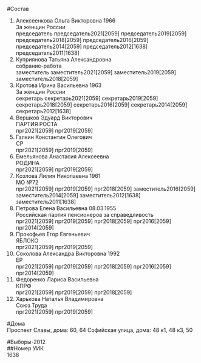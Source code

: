 #Состав  
1. Алексеенкова Ольга Викторовна 1966  
    За женщин России  
    председатель председатель2021[2059] председатель2019[2059] председатель2018[2059] председатель2016[2059] председатель2014[2059] председатель2012[1638] председатель2011[1638]  
2. Куприянова Татьяна Александровна  
    собрание-работа  
    заместитель заместитель2021[2059] заместитель2019[2059] заместитель2018[2059]  
3. Кротова Ирина Васильевна 1963  
    За женщин России  
    секретарь секретарь2021[2059] секретарь2019[2059] секретарь2018[2059] секретарь2016[2059] секретарь2014[2059] секретарь2012[1638]  
4. Вершков Эдуард Викторович  
    ПАРТИЯ РОСТА  
    прг2021[2059] прг2019[2059]  
5. Галкин Константин Олегович  
    СР  
    прг2021[2059] прг2019[2059]  
6. Емельянова Анастасия Алексеевна  
    РОДИНА  
    прг2021[2059] прг2019[2059]  
7. Козлова Лилия Николаевна 1961  
    МО №72  
    прг2021[2059] прг2019[2059] прг2018[2059] заместитель2016[2059] заместитель2014[2059] заместитель2012[1638] заместитель2011[1638]  
8. Петрова Елена Васильевна 08.03.1955  
    Российская партия пенсионеров за справедливость  
    прг2021[2059] прг2019[2059] прг2018[2059] прг2016[2059] прг2014[2059]  
9. Прокофьев Егор Евгеньевич  
    ЯБЛОКО  
    прг2021[2059] прг2019[2059]  
10. Соколова Александра Викторовна 1992  
    ЕР  
    прг2021[2059] прг2019[2059] прг2018[2059] прг2016[2059] прг2014[2059]  
11. Федоренко Лариса Васильевна  
    КПРФ  
    прг2021[2059] прг2019[2059] прг2018[2059]  
12. Харькова Наталья Владимировна  
    Союз Труда  
    прг2021[2059] прг2019[2059]  

#Дома  
Проспект Славы, дома: 60, 64 Софийская улица, дома: 48 к1, 48 к3, 50  
  
#Выборы-2012  
##Номер УИК  
1638  
